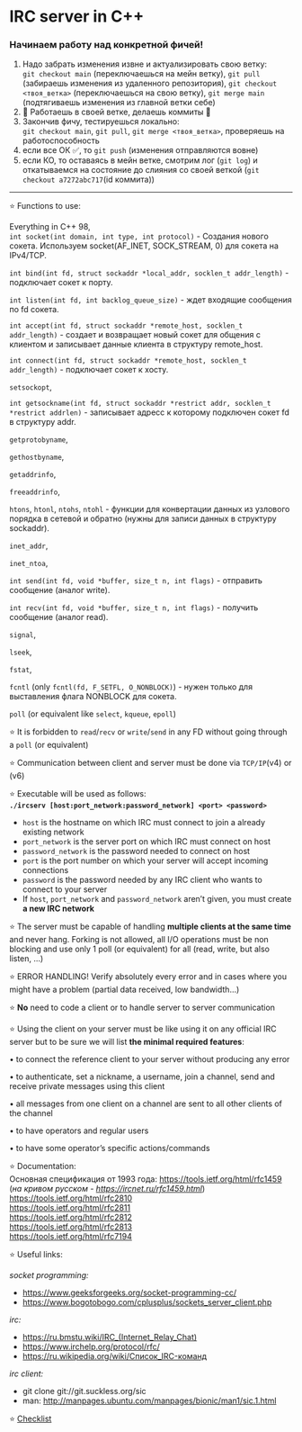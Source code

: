 # IRC server in C++

### Начинаем работу над конкретной фичей!
1. Надо забрать изменения извне и актуализировать свою ветку:  
`git checkout main` (переключаешься на мейн ветку), `git pull` (забираешь изменения из удаленного репозитория), `git checkout <твоя_ветка>` (переключаешься на свою ветку), `git merge main` (подтягиваешь изменения из главной ветки себе)
2. :hammer: Работаешь в своей ветке, делаешь коммиты :hammer:
3. Закончив фичу, тестируешься локально:  
`git checkout main`, `git pull`, `git merge <твоя_ветка>`, проверяешь на работоспособность
4. если все ОК :white_check_mark:, то `git push` (изменения отправляются вовне)
5. если КО, то оставаясь в мейн ветке, смотрим лог (`git log`) и откатываемся на состояние до слияния со своей веткой (`git checkout a7272abc717`(id коммита))
_________________________
:star: Functions to use:

Everything in C++ 98,  
`int socket(int domain, int type, int protocol)` - Создания нового сокета. Используем socket(AF_INET, SOCK_STREAM, 0) для сокета на IPv4/TCP.        

`int bind(int fd, struct sockaddr *local_addr, socklen_t addr_length)` - подключает сокет к порту.   

`int listen(int fd, int backlog_queue_size)` - ждет входящие сообщения по fd сокета.          

`int accept(int fd, struct sockaddr *remote_host, socklen_t addr_length)` -  создает и возвращает новый сокет для общения с клиентом и записывает данные клиента в структуру remote_host.   

`int connect(int fd, struct sockaddr *remote_host, socklen_t addr_length)` - подключает сокет к хосту.  

`setsockopt`,  

`int getsockname(int fd, struct sockaddr *restrict addr, socklen_t *restrict addrlen)` - записывает адресс к которому подключен сокет fd в структуру addr.   

`getprotobyname`,  

`gethostbyname`,  

`getaddrinfo`,  

`freeaddrinfo`,  

`htons`, `htonl`, `ntohs`, `ntohl` - функции для конвертации данных из узлового порядка в сетевой и обратно (нужны для записи данных в структуру sockaddr).   

`inet_addr`,  

`inet_ntoa`,  

`int send(int fd, void *buffer, size_t n, int flags)` - отправить сообщение (аналог write).    

`int recv(int fd, void *buffer, size_t n, int flags)` - получить сообщение (аналог read).    

`signal`,  

`lseek`,  

`fstat`, 

`fcntl` (only `fcntl(fd, F_SETFL, O_NONBLOCK)`) - нужен только для выставления флага NONBLOCK для сокета.     

`poll` (or equivalent like `select`, `kqueue`, `epoll`) 

:star: It is forbidden to `read`/`recv` or `write`/`send` in any FD without going through a `poll` (or equivalent)

:star: Communication between client and server must be done via `TCP/IP`(v4) or (v6)

:star: Executable will be used as follows:  
**```./ircserv [host:port_network:password_network] <port> <password>```**
- `host` is the hostname on which IRC must connect to join a already existing network
- `port_network` is the server port on which IRC must connect on host
- `password_network` is the password needed to connect on host
- `port` is the port number on which your server will accept incoming connections
- `password` is the password needed by any IRC client who wants to connect to your server
- If `host`, `port_network` and `password_network` aren’t given, you must create **a new IRC network**

:star: The server must be capable of handling **multiple clients at the same time** and never hang. Forking is not allowed, all I/O operations must be non blocking and use only 1 poll (or equivalent) for all (read, write, but also listen, ...)

:star: ERROR HANDLING! Verify absolutely every error and in cases where you might have a problem (partial data received, low bandwidth...)

:star: **No** need to code a client or to handle server to server communication

:star: Using the client on your server must be like using it on any official IRC server but to be sure we will list **the minimal required features**:

• to connect the reference client to your server without producing any error

• to authenticate, set a nickname, a username, join a channel, send and receive private messages using this client

• all messages from one client on a channel are sent to all other clients of the channel

• to have operators and regular users

• to have some operator’s specific actions/commands

:star: Documentation:  
Основная спецификация от 1993 года: https://tools.ietf.org/html/rfc1459  (*на кривом русском - https://ircnet.ru/rfc1459.html*)  
https://tools.ietf.org/html/rfc2810  
https://tools.ietf.org/html/rfc2811  
https://tools.ietf.org/html/rfc2812  
https://tools.ietf.org/html/rfc2813  
https://tools.ietf.org/html/rfc7194  

:star: Useful links:

*socket programming:*
- https://www.geeksforgeeks.org/socket-programming-cc/  
- https://www.bogotobogo.com/cplusplus/sockets_server_client.php

*irc:*
- https://ru.bmstu.wiki/IRC_(Internet_Relay_Chat) 
- https://www.irchelp.org/protocol/rfc/
- https://ru.wikipedia.org/wiki/Список_IRC-команд

*irc client:*
- git clone git://git.suckless.org/sic 
- man: http://manpages.ubuntu.com/manpages/bionic/man1/sic.1.html 

:star: [Checklist](https://github.com/secondfry/school21-checklists/blob/master/ng_5_ft_irc.pdf "Возможно старый") 
